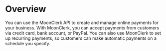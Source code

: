 # Overview

You can use the MoonClerk API to create and manage online payments for your business. With MoonClerk, you can accept payments from customers via credit card, bank account, or PayPal. You can also use MoonClerk to set up recurring payments, so customers can make automatic payments on a schedule you specify.
